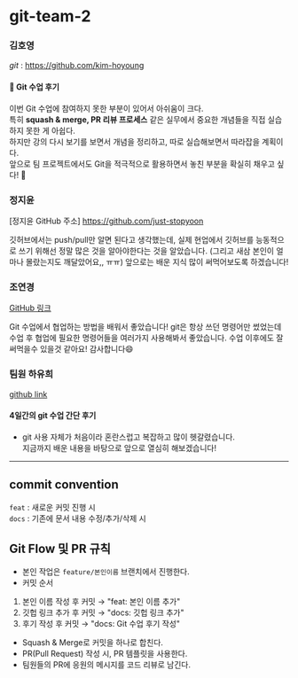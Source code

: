 # git-team-2

### 김호영

_git_ : https://github.com/kim-hoyoung

#### 📝 Git 수업 후기

이번 Git 수업에 참여하지 못한 부분이 있어서 아쉬움이 크다.  
특히 **squash & merge, PR 리뷰 프로세스** 같은 실무에서 중요한 개념들을 직접 실습하지 못한 게 아쉽다.  
하지만 강의 다시 보기를 보면서 개념을 정리하고, 따로 실습해보면서 따라잡을 계획이다.  
앞으로 팀 프로젝트에서도 Git을 적극적으로 활용하면서 놓친 부분을 확실히 채우고 싶다! 🚀

### 정지윤
[정지윤 GitHub 주소] https://github.com/just-stopyoon

깃허브에서는 push/pull만 알면 된다고 생각했는데, 실제 현업에서 깃허브를 능동적으로 쓰기 위해선 정말 많은 것을 알아야한다는 것을 알았습니다. (그리고 새삼 본인이 얼마나 몰랐는지도 깨달았어요,, ㅠㅠ)
앞으로는 배운 지식 많이 써먹어보도록 하겠습니다!


### 조연경

[GitHub 링크](https://github.com/yg5057) 

Git 수업에서 협업하는 방법을 배워서 좋았습니다! 
git은 항상 쓰던 명령어만 썼었는데 수업 후 협업에 필요한 명령어들을 여러가지 사용해봐서 좋았습니다.
수업 이후에도 잘 써먹을수 있을것 같아요! 감사합니다😄

### 팀원 하유희

[github link](https://github.com/Ha-joyy)

#### 4일간의 git 수업 간단 후기
- git 사용 자체가 처음이라 혼란스럽고 복잡하고 많이 헷갈렸습니다. <br>지금까지 배운 내용을 바탕으로 앞으로 열심히 해보겠습니다!

---

## commit convention
`feat` : 새로운 커밋 진행 시 <br>
`docs` : 기존에 문서 내용 수정/추가/삭제 시

## Git Flow 및 PR 규칙
- 본인 작업은 `feature/본인이름` 브랜치에서 진행한다.
- 커밋 순서
1. 본인 이름 작성 후 커밋 → "feat: 본인 이름 추가"
2. 깃헙 링크 추가 후 커밋 → "docs: 깃헙 링크 추가"
3. 후기 작성 후 커밋 → "docs: Git 수업 후기 작성"
- Squash & Merge로 커밋을 하나로 합친다.
- PR(Pull Request) 작성 시, PR 템플릿을 사용한다.
- 팀원들의 PR에 응원의 메시지를 코드 리뷰로 남긴다.
